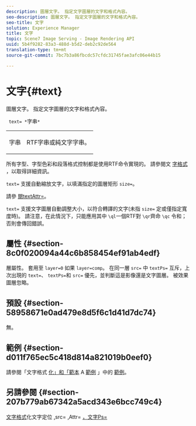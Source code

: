 ```yaml
---
description: 圖層文字。 指定文字圖層的文字和格式內容。
seo-description: 圖層文字。 指定文字圖層的文字和格式內容。
seo-title: 文字
solution: Experience Manager
title: 文字
topic: Scene7 Image Serving - Image Rendering API
uuid: 5b4f9282-83a3-488d-b5d2-deb2c92de564
translation-type: tm+mt
source-git-commit: 7bc7b3a86fbcdc57cfdc31745fae3afc06e44b15

---
```



# 文字{#text}

圖層文字。 指定文字圖層的文字和格式內容。

` text= *`字串`*`

<table id="simpletable_6C095D7F69874A8EA3D1D52103FA520C"> 
 <tr class="strow"> 
  <td class="stentry"> <p> <span class="varname"> 字串 </span> </p> </td> 
  <td class="stentry"> <p>RTF字串或純文字字串。 </p> </td> 
 </tr> 
</table>

所有字型、字型色彩和段落格式控制都是使用RTF命令實現的。 請參閱文 [字格式](../../../../../is-api/http-ref/image-serving-api-ref/c-http-protocol-reference/c-text-formatting/c-text-formatting.md#concept-0d3136db7f6f49668274541cd4b6364c) ，以取得詳細資訊。

`text=` 支援自動縮放文字，以填滿指定的圖層矩形 `size=`。

請參 [閱textAttr=](../../../../../is-api/http-ref/image-serving-api-ref/c-http-protocol-reference/c-command-reference/r-textattr.md#reference-ff00484fa3244286abeff34911f7ec0d)。

`text=` 支援文字圖層自動調整大小，以符合轉譯的文字(未指 `size=` 定或僅指定寬度時)。 請注意，在此情況下，只能應用其中 `\ql`一個RTF對 `\qr`齊命 `\qc` 令和；否則會傳回錯誤。

## 屬性 {#section-8c0f020094a44c6b858454ef91ab4edf}

層屬性。 套用至 `layer=0` 如果 `layer=comp`。 在同一層 `src=` 中 `textPs=` 互斥，上次出現的 `text=`、 `textPs=`和 `src=` 優先，並判斷這是影像還是文字圖層。 被效果圖層忽略。

## 預設 {#section-58958671e0ad479e8d5f6c1d41d7dc74}

無。

## 範例 {#section-d011f765ec5c418d814a821019b0eef0}

請參閱「文字格式 [化」和「範本](../../../../../is-api/http-ref/image-serving-api-ref/c-http-protocol-reference/c-text-formatting/c-text-formatting.md#concept-0d3136db7f6f49668274541cd4b6364c) A [範例](../../../../../is-api/http-ref/image-serving-api-ref/c-http-protocol-reference/c-templates/r-example-a.md#reference-c78ea82e8a1646738e764fa6685dfbac) 」中的 [範例](../../../../../is-api/http-ref/image-serving-api-ref/c-http-protocol-reference/c-templates/c-templates.md#concept-3cd2d2adae0e41b2979b9640244d4d3e)。

## 另請參閱 {#section-207b779ab67342a5acd343e6bcc749c4}

[文字格式](../../../../../is-api/http-ref/image-serving-api-ref/c-http-protocol-reference/c-text-formatting/c-text-formatting.md#concept-0d3136db7f6f49668274541cd4b6364c)化文字定位 [,](../../../../../is-api/http-ref/image-serving-api-ref/c-http-protocol-reference/c-text-formatting/r-text-positioning.md#reference-f647443d92914f4b89a7cc5a83267d87)src= [,](../../../../../is-api/http-ref/image-serving-api-ref/c-http-protocol-reference/c-command-reference/r-src.md#reference-f6506637778c4c69bf106a7924a91ab1)Attr= [](../../../../../is-api/http-ref/image-serving-api-ref/c-http-protocol-reference/c-command-reference/r-textattr.md#reference-ff00484fa3244286abeff34911f7ec0d)[，文字Ps=](../../../../../is-api/http-ref/image-serving-api-ref/c-http-protocol-reference/c-command-reference/r-textps.md#reference-4209a2a6169f44278da2647cfb0cd767)
